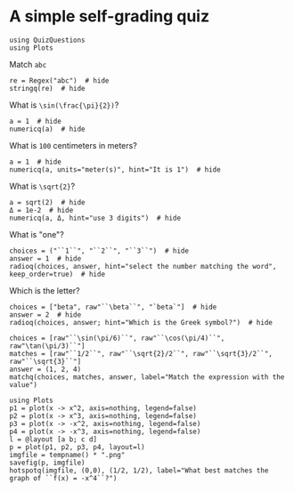 # A simple self-grading quiz

```@setup quiz
using QuizQuestions
using Plots
```

Match `abc`

```@example quiz
re = Regex("abc")  # hide
stringq(re)  # hide
```

What is ``\sin(\frac{\pi}{2})``?

```@example quiz
a = 1  # hide
numericq(a)  # hide
```

What is ``100`` centimeters in meters?

```@example quiz
a = 1  # hide
numericq(a, units="meter(s)", hint="It is 1")  # hide
```


What is ``\sqrt{2}``?

```@example quiz
a = sqrt(2)  # hide
Δ = 1e-2  # hide
numericq(a, Δ, hint="use 3 digits")  # hide
```


What is "one"?

```@example quiz
choices = ("``1``", "``2``", "``3``")  # hide
answer = 1  # hide
radioq(choices, answer, hint="select the number matching the word", keep_order=true)  # hide
```

Which is the letter?

```@example quiz
choices = ["beta", raw"``\beta``", "`beta`"]  # hide
answer = 2  # hide
radioq(choices, answer; hint="Which is the Greek symbol?")  # hide
```



```@example quiz
choices = [raw"``\sin(\pi/6)``", raw"``\cos(\pi/4)``", raw"\tan(\pi/3)``"]
matches = [raw"``1/2``", raw"``\sqrt{2}/2``", raw"``\sqrt{3}/2``", raw"``\sqrt{3}``"]
answer = (1, 2, 4)
matchq(choices, matches, answer, label="Match the expression with the value")
```

```@example
using Plots
p1 = plot(x -> x^2, axis=nothing, legend=false)
p2 = plot(x -> x^3, axis=nothing, legend=false)
p3 = plot(x -> -x^2, axis=nothing, legend=false)
p4 = plot(x -> -x^3, axis=nothing, legend=false)
l = @layout [a b; c d]
p = plot(p1, p2, p3, p4, layout=l)
imgfile = tempname() * ".png"
savefig(p, imgfile)
hotspotq(imgfile, (0,0), (1/2, 1/2), label="What best matches the graph of ``f(x) = -x^4``?")
```
